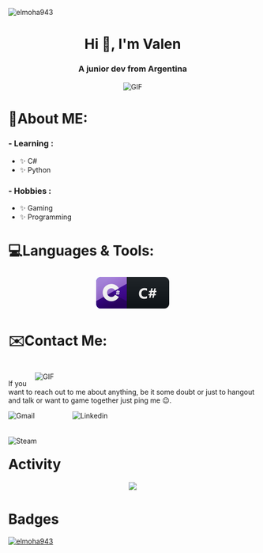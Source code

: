 <p align="left"> <img src="https://komarev.com/ghpvc/?username=elmoha943&label=Profile%20views&color=0e75b6&style=flat" alt="elmoha943" /> </p>

<h1 align="center">Hi 👋, I'm Valen</h1>
<h3 align="center">A junior dev from Argentina</h3>

<div align="center">
<img hight="300" width="700" alt="GIF" align="center" src="https://media1.tenor.com/images/f4d420037e1a34666d43f006ede7d686/tenor.gif">
</div>

# 💬About ME:



### - Learning :
- ✨ C#
- ✨ Python

### - Hobbies : 
- ✨ Gaming
- ✨ Programming

# 💻Languages & Tools:
<p align="center">
  
  <a href="#">
    <img src="svg/dev/languages/csharp.svg" alt="csharp" style="vertical-align:top; margin:6px 4px">
  </a>  
  
</p>

# ✉️Contact Me:
<p>
 </br>


<img hight="320" width="450" align="right" alt="GIF" src="https://i.pinimg.com/originals/0f/57/12/0f5712b3287488aa84cf53c2e4f60cb3.gif">

If you want to reach out to me about anything, be it some doubt or just to hangout and talk or want to game together just ping me 😉.

<a href="mailto:valentinodidio943@gmail.com">
 <img align="left" alt="Gmail" width="130" hight="100" src="https://github.com/Xx-Ashutosh-xX/Xx-Ashutosh-xX/blob/master/assets/icons/gmail.png" />
</a>
<a href="https://www.linkedin.com/in/ashutosh-saxena-7b326817b/">
  <img align="left" alt="Linkedin" width="150" hight="100" src="https://github.com/Xx-Ashutosh-xX/Xx-Ashutosh-xX/blob/master/assets/icons/linkedin.png" />
</br>
</br>
</br>
<a href="https://steamcommunity.com/id/ElMoha943943/">
  <img align="left" alt="Steam" width="130" hight="100" src="https://github.com/Xx-Ashutosh-xX/Xx-Ashutosh-xX/blob/master/assets/icons/steam.png" />
</a>
 </p>


# Activity
<p align="center" >  
  <a href="https://github.com/anuraghazra/github-readme-stats"> 
<img  src="https://github-readme-stats.vercel.app/api?username=ElMoha943&&show_icons=true&theme=radical"/>
  </a>
  </p>

# Badges 

<p align="left"> <a href="https://github.com/ryo-ma/github-profile-trophy"><img src="https://github-profile-trophy.vercel.app/?username=elmoha943" alt="elmoha943" /></a> </p>
